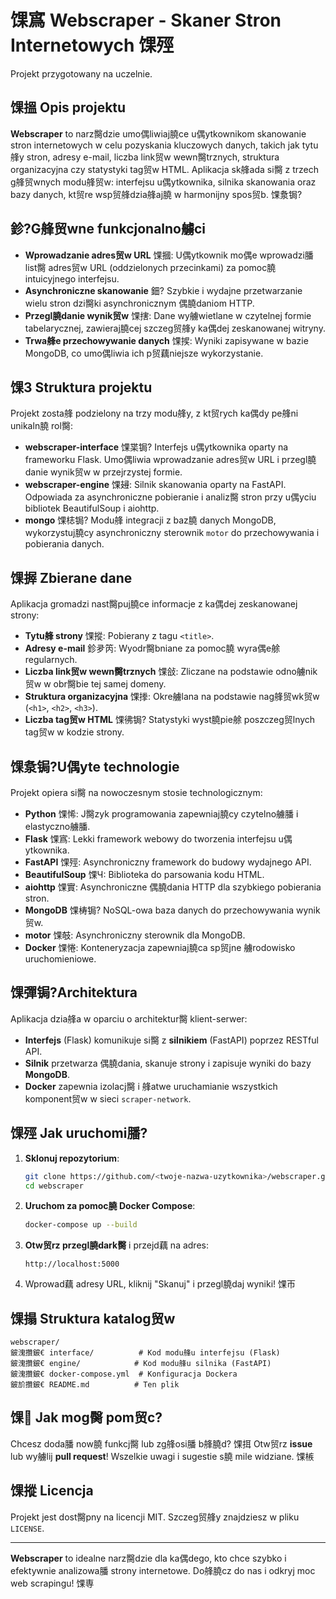 # 馃寪 Webscraper - Skaner Stron Internetowych 馃殌

Projekt przygotowany na uczelnie.

## 馃搵 Opis projektu

**Webscraper** to narz臋dzie umo偶liwiaj膮ce u偶ytkownikom skanowanie stron internetowych w celu pozyskania kluczowych danych, takich jak tytu艂y stron, adresy e-mail, liczba link贸w wewn臋trznych, struktura organizacyjna czy statystyki tag贸w HTML. Aplikacja sk艂ada si臋 z trzech g艂贸wnych modu艂贸w: interfejsu u偶ytkownika, silnika skanowania oraz bazy danych, kt贸re wsp贸艂dzia艂aj膮 w harmonijny spos贸b. 馃洜锔?
## 鉁?G艂贸wne funkcjonalno艣ci

- **Wprowadzanie adres贸w URL** 馃摑: U偶ytkownik mo偶e wprowadzi膰 list臋 adres贸w URL (oddzielonych przecinkami) za pomoc膮 intuicyjnego interfejsu.
- **Asynchroniczne skanowanie** 鈿? Szybkie i wydajne przetwarzanie wielu stron dzi臋ki asynchronicznym 偶膮daniom HTTP.
- **Przegl膮danie wynik贸w** 馃搳: Dane wy艣wietlane w czytelnej formie tabelarycznej, zawieraj膮cej szczeg贸艂y ka偶dej zeskanowanej witryny.
- **Trwa艂e przechowywanie danych** 馃捑: Wyniki zapisywane w bazie MongoDB, co umo偶liwia ich p贸藕niejsze wykorzystanie.

## 馃З Struktura projektu

Projekt zosta艂 podzielony na trzy modu艂y, z kt贸rych ka偶dy pe艂ni unikaln膮 rol臋:

- **webscraper-interface** 馃枼锔? Interfejs u偶ytkownika oparty na frameworku Flask. Umo偶liwia wprowadzanie adres贸w URL i przegl膮danie wynik贸w w przejrzystej formie.
- **webscraper-engine** 馃攳: Silnik skanowania oparty na FastAPI. Odpowiada za asynchroniczne pobieranie i analiz臋 stron przy u偶yciu bibliotek BeautifulSoup i aiohttp.
- **mongo** 馃梽锔? Modu艂 integracji z baz膮 danych MongoDB, wykorzystuj膮cy asynchroniczny sterownik `motor` do przechowywania i pobierania danych.

## 馃搱 Zbierane dane

Aplikacja gromadzi nast臋puj膮ce informacje z ka偶dej zeskanowanej strony:

- **Tytu艂 strony** 馃摐: Pobierany z tagu `<title>`.
- **Adresy e-mail** 鉁夛笍: Wyodr臋bniane za pomoc膮 wyra偶e艅 regularnych.
- **Liczba link贸w wewn臋trznych** 馃敆: Zliczane na podstawie odno艣nik贸w w obr臋bie tej samej domeny.
- **Struktura organizacyjna** 馃搼: Okre艣lana na podstawie nag艂贸wk贸w (`<h1>`, `<h2>`, `<h3>`).
- **Liczba tag贸w HTML** 馃彿锔? Statystyki wyst膮pie艅 poszczeg贸lnych tag贸w w kodzie strony.

## 馃洜锔?U偶yte technologie

Projekt opiera si臋 na nowoczesnym stosie technologicznym:

- **Python** 馃悕: J臋zyk programowania zapewniaj膮cy czytelno艣膰 i elastyczno艣膰.
- **Flask** 馃寪: Lekki framework webowy do tworzenia interfejsu u偶ytkownika.
- **FastAPI** 馃殌: Asynchroniczny framework do budowy wydajnego API.
- **BeautifulSoup** 馃Ч: Biblioteka do parsowania kodu HTML.
- **aiohttp** 馃實: Asynchroniczne 偶膮dania HTTP dla szybkiego pobierania stron.
- **MongoDB** 馃梼锔? NoSQL-owa baza danych do przechowywania wynik贸w.
- **motor** 馃攲: Asynchroniczny sterownik dla MongoDB.
- **Docker** 馃惓: Konteneryzacja zapewniaj膮ca sp贸jne 艣rodowisko uruchomieniowe.

## 馃彈锔?Architektura

Aplikacja dzia艂a w oparciu o architektur臋 klient-serwer:
- **Interfejs** (Flask) komunikuje si臋 z **silnikiem** (FastAPI) poprzez RESTful API.
- **Silnik** przetwarza 偶膮dania, skanuje strony i zapisuje wyniki do bazy **MongoDB**.
- **Docker** zapewnia izolacj臋 i 艂atwe uruchamianie wszystkich komponent贸w w sieci `scraper-network`.

## 馃殌 Jak uruchomi膰?

1. **Sklonuj repozytorium**:
   ```bash
   git clone https://github.com/<twoje-nazwa-uzytkownika>/webscraper.git
   cd webscraper
   ```

2. **Uruchom za pomoc膮 Docker Compose**:
   ```bash
   docker-compose up --build
   ```

3. **Otw贸rz przegl膮dark臋** i przejd藕 na adres:
   ```
   http://localhost:5000
   ```

4. Wprowad藕 adresy URL, kliknij "Skanuj" i przegl膮daj wyniki! 馃帀

## 馃搨 Struktura katalog贸w

```plaintext
webscraper/
鈹溾攢鈹€ interface/          # Kod modu艂u interfejsu (Flask)
鈹溾攢鈹€ engine/            # Kod modu艂u silnika (FastAPI)
鈹溾攢鈹€ docker-compose.yml  # Konfiguracja Dockera
鈹斺攢鈹€ README.md          # Ten plik
```

## 馃 Jak mog臋 pom贸c?

Chcesz doda膰 now膮 funkcj臋 lub zg艂osi膰 b艂膮d? 馃挕 Otw贸rz **issue** lub wy艣lij **pull request**! Wszelkie uwagi i sugestie s膮 mile widziane. 馃槉

## 馃摐 Licencja

Projekt jest dost臋pny na licencji MIT. Szczeg贸艂y znajdziesz w pliku `LICENSE`.

---

**Webscraper** to idealne narz臋dzie dla ka偶dego, kto chce szybko i efektywnie analizowa膰 strony internetowe. Do艂膮cz do nas i odkryj moc web scrapingu! 馃専